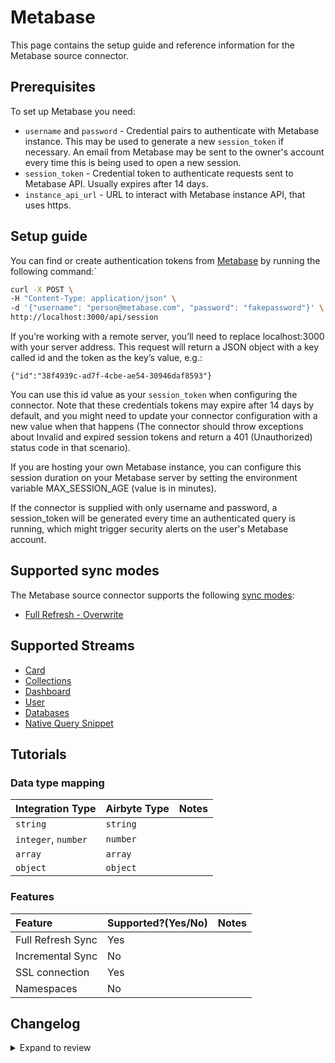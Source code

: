 # Metabase

This page contains the setup guide and reference information for the Metabase source connector.

## Prerequisites

To set up Metabase you need:

- `username` and `password` - Credential pairs to authenticate with Metabase instance. This may be used to generate a new `session_token` if necessary. An email from Metabase may be sent to the owner's account every time this is being used to open a new session.
- `session_token` - Credential token to authenticate requests sent to Metabase API. Usually expires after 14 days.
- `instance_api_url` - URL to interact with Metabase instance API, that uses https.

## Setup guide

You can find or create authentication tokens from [Metabase](https://www.metabase.com/learn/administration/metabase-api.html#authenticate-your-requests-with-a-session-token) by running the following command:`

```bash
curl -X POST \
-H "Content-Type: application/json" \
-d '{"username": "person@metabase.com", "password": "fakepassword"}' \
http://localhost:3000/api/session
```

If you’re working with a remote server, you’ll need to replace localhost:3000 with your server address. This request will return a JSON object with a key called id and the token as the key’s value, e.g.:

```
{"id":"38f4939c-ad7f-4cbe-ae54-30946daf8593"}
```

You can use this id value as your `session_token` when configuring the connector.
Note that these credentials tokens may expire after 14 days by default, and you might need to update your connector configuration with a new value when that happens (The connector should throw exceptions about Invalid and expired session tokens and return a 401 (Unauthorized) status code in that scenario).

If you are hosting your own Metabase instance, you can configure this session duration on your Metabase server by setting the environment variable MAX_SESSION_AGE (value is in minutes).

If the connector is supplied with only username and password, a session_token will be generated every time an
authenticated query is running, which might trigger security alerts on the user's Metabase account.

## Supported sync modes

The Metabase source connector supports the following [sync modes](https://docs.airbyte.com/cloud/core-concepts#connection-sync-modes):

- [Full Refresh - Overwrite](https://docs.airbyte.com/understanding-airbyte/connections/full-refresh-overwrite/)

## Supported Streams

- [Card](https://www.metabase.com/docs/latest/api/card.html#get-apicard)
- [Collections](https://www.metabase.com/docs/latest/api/collection.html#get-apicollection)
- [Dashboard](https://www.metabase.com/docs/latest/api/dashboard.html#get-apidashboard)
- [User](https://www.metabase.com/docs/latest/api/user.html#get-apiuser)
- [Databases](https://www.metabase.com/docs/latest/api/user.html#get-apiuser)
- [Native Query Snippet](https://www.metabase.com/docs/latest/api/native-query-snippet#get-apinative-query-snippetid)

## Tutorials

### Data type mapping

| Integration Type    | Airbyte Type | Notes |
| :------------------ | :----------- | :---- |
| `string`            | `string`     |       |
| `integer`, `number` | `number`     |       |
| `array`             | `array`      |       |
| `object`            | `object`     |       |

### Features

| Feature           | Supported?\(Yes/No\) | Notes |
| :---------------- | :------------------- | :---- |
| Full Refresh Sync | Yes                  |       |
| Incremental Sync  | No                   |       |
| SSL connection    | Yes                  |       |
| Namespaces        | No                   |       |

## Changelog

<details>
  <summary>Expand to review</summary>

| Version | Date       | Pull Request                                             | Subject                                                                                                                          |
| :------ | :--------- | :------------------------------------------------------- | :------------------------------------------------------------------------------------------------------------------------------- |
| 2.1.0 | 2024-08-15 | [44127](https://github.com/airbytehq/airbyte/pull/44127) | Refactor connector to manifest-only format |
| 2.0.13 | 2024-08-12 | [43857](https://github.com/airbytehq/airbyte/pull/43857) | Update dependencies |
| 2.0.12 | 2024-08-10 | [43685](https://github.com/airbytehq/airbyte/pull/43685) | Update dependencies |
| 2.0.11 | 2024-08-03 | [43156](https://github.com/airbytehq/airbyte/pull/43156) | Update dependencies |
| 2.0.10 | 2024-07-27 | [42798](https://github.com/airbytehq/airbyte/pull/42798) | Update dependencies |
| 2.0.9 | 2024-07-20 | [42314](https://github.com/airbytehq/airbyte/pull/42314) | Update dependencies |
| 2.0.8 | 2024-07-16 | [38347](https://github.com/airbytehq/airbyte/pull/38347) | Make connector compatible with the builder |
| 2.0.7 | 2024-07-13 | [41816](https://github.com/airbytehq/airbyte/pull/41816) | Update dependencies |
| 2.0.6 | 2024-07-10 | [41471](https://github.com/airbytehq/airbyte/pull/41471) | Update dependencies |
| 2.0.5 | 2024-07-09 | [41171](https://github.com/airbytehq/airbyte/pull/41171) | Update dependencies |
| 2.0.4 | 2024-07-06 | [40940](https://github.com/airbytehq/airbyte/pull/40940) | Update dependencies |
| 2.0.3 | 2024-06-26 | [40528](https://github.com/airbytehq/airbyte/pull/40528) | Update dependencies |
| 2.0.2 | 2024-06-22 | [40117](https://github.com/airbytehq/airbyte/pull/40117) | Update dependencies |
| 2.0.1 | 2024-06-06 | [39205](https://github.com/airbytehq/airbyte/pull/39205) | [autopull] Upgrade base image to v1.2.2 |
| 2.0.0 | 2024-03-01 | [35680](https://github.com/airbytehq/airbyte/pull/35680) | Updates `dashboards` stream, Base image migration: remove Dockerfile and use the python-connector-base image, migrated to poetry |
| 1.1.0 | 2023-10-31 | [31909](https://github.com/airbytehq/airbyte/pull/31909) | Add `databases` and `native_query_snippets` streams |
| 1.0.1   | 2023-07-20 | [28470](https://github.com/airbytehq/airbyte/pull/27777) | Update CDK to 0.47.0                                                                                                             |
| 1.0.0   | 2023-06-27 | [27777](https://github.com/airbytehq/airbyte/pull/27777) | Remove Activity Stream                                                                                                           |
| 0.3.1   | 2022-12-15 | [20535](https://github.com/airbytehq/airbyte/pull/20535) | Run on CDK 0.15.0                                                                                                                |
| 0.3.0   | 2022-12-13 | [19236](https://github.com/airbytehq/airbyte/pull/19236) | Migrate to YAML.                                                                                                                 |
| 0.2.0   | 2022-10-28 | [18607](https://github.com/airbytehq/airbyte/pull/18607) | Disallow using `http` URLs                                                                                                       |
| 0.1.0   | 2022-06-15 | [6975](https://github.com/airbytehq/airbyte/pull/13752)  | Initial (alpha) release                                                                                                          |

</details>
